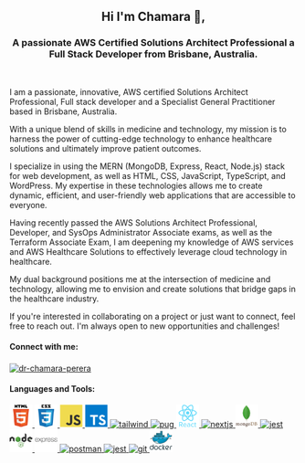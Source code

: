 <h2 align="center">Hi I'm Chamara 👋, </h3>

<h3 align="center">A passionate AWS Certified Solutions Architect Professional a Full Stack Developer from Brisbane, Australia.</h3>
&nbsp;

<p>I am a passionate, innovative, AWS certified Solutions Architect Professional, Full stack developer and a Specialist General Practitioner based in Brisbane, Australia.
  
With a unique blend of skills in medicine and technology, my mission is to harness the power of cutting-edge technology to enhance healthcare solutions and ultimately improve patient outcomes.


I specialize in using the MERN (MongoDB, Express, React, Node.js) stack for web development, as well as HTML, CSS, JavaScript, TypeScript, and WordPress. My expertise in these technologies allows me to create dynamic, efficient, and user-friendly web applications that are accessible to everyone.


Having recently passed the AWS Solutions Architect Professional, Developer, and SysOps Administrator Associate exams, as well as the Terraform Associate Exam, I am deepening my knowledge of AWS services and AWS Healthcare Solutions to effectively leverage cloud technology in healthcare.


My dual background positions me at the intersection of medicine and technology, allowing me to envision and create solutions that bridge gaps in the healthcare industry. 

If you're interested in collaborating on a project or just want to connect, feel free to reach out. I'm always open to new opportunities and challenges! </p>




<h4 align="left">Connect with me:</h3>

<p align="left">
  
<a href="https://linkedin.com/in/dr-chamara-perera" target="blank"><img align="center" src="https://raw.githubusercontent.com/rahuldkjain/github-profile-readme-generator/master/src/images/icons/Social/linked-in-alt.svg" alt="dr-chamara-perera" height="30" width="40" /></a>
</p>

<h4 align="left">Languages and Tools:</h3>
 <a href="https://www.w3.org/html/" target="_blank" rel="noreferrer"> <img src="https://raw.githubusercontent.com/devicons/devicon/master/icons/html5/html5-original-wordmark.svg" alt="html5" width="40" height="40"/> </a>
<a href="https://www.w3schools.com/css/" target="_blank" rel="noreferrer"> <img src="https://raw.githubusercontent.com/devicons/devicon/master/icons/css3/css3-original-wordmark.svg" alt="css3" width="40" height="40"/> </a>
<a href="https://developer.mozilla.org/en-US/docs/Web/JavaScript" target="_blank" rel="noreferrer"> <img src="https://raw.githubusercontent.com/devicons/devicon/master/icons/javascript/javascript-original.svg" alt="javascript" width="40" height="40"/> </a>
<a href="https://www.typescriptlang.org/" target="_blank" rel="noreferrer"> <img src="https://raw.githubusercontent.com/devicons/devicon/master/icons/typescript/typescript-original.svg" alt="typescript" width="40" height="40"/> </a>
<a href="https://tailwindcss.com/" target="_blank" rel="noreferrer"> <img src="https://www.vectorlogo.zone/logos/tailwindcss/tailwindcss-icon.svg" alt="tailwind" width="40" height="40"/> </a>
<a href="https://pugjs.org" target="_blank" rel="noreferrer"> <img src="https://cdn.worldvectorlogo.com/logos/pug.svg" alt="pug" width="40" height="40"/> </a>
<a href="https://reactjs.org/" target="_blank" rel="noreferrer"> <img src="https://raw.githubusercontent.com/devicons/devicon/master/icons/react/react-original-wordmark.svg" alt="react" width="40" height="40"/> </a>
<a href="https://nextjs.org/" target="_blank" rel="noreferrer"> <img src="https://cdn.worldvectorlogo.com/logos/nextjs-2.svg" alt="nextjs" width="40" height="40"/> </a>
<a href="https://www.mongodb.com/" target="_blank" rel="noreferrer"> <img src="https://raw.githubusercontent.com/devicons/devicon/master/icons/mongodb/mongodb-original-wordmark.svg" alt="mongodb" width="40" height="40"/> </a>

<a href="https://www.npmjs.com" target="_blank" rel="noreferrer">
  <img src="https://www.vectorlogo.zone/logos/npmjs/npmjs-tile.svg" alt="jest" width="40" height="40"/>
</a>
<a href="https://nodejs.org" target="_blank" rel="noreferrer">
  <img src="https://raw.githubusercontent.com/devicons/devicon/master/icons/nodejs/nodejs-original-wordmark.svg" alt="nodejs" width="40" height="40"/>
</a>
<a href="https://expressjs.com" target="_blank" rel="noreferrer">
  <img src="https://raw.githubusercontent.com/devicons/devicon/master/icons/express/express-original-wordmark.svg" alt="express" width="40" height="40"/>
</a>
<a href="https://postman.com" target="_blank" rel="noreferrer"> <img src="https://www.vectorlogo.zone/logos/getpostman/getpostman-icon.svg" alt="postman" width="40" height="40"/> </a>
<a href="https://parceljs.org" target="_blank" rel="noreferrer">
  <img src="https://www.vectorlogo.zone/logos/parceljs/parceljs-icon.svg" alt="jest" width="40" height="40"/>
</a>
<a href="https://git-scm.com/" target="_blank" rel="noreferrer">
  <img src="https://www.vectorlogo.zone/logos/git-scm/git-scm-icon.svg" alt="git" width="40" height="40"/>
</a>
<a href="https://www.docker.com/" target="_blank" rel="noreferrer">
  <img src="https://raw.githubusercontent.com/devicons/devicon/master/icons/docker/docker-original-wordmark.svg" alt="docker" width="40" height="40"/>
</a>



